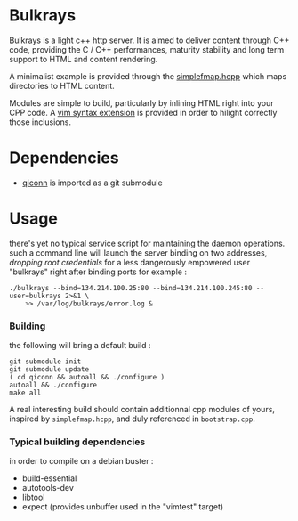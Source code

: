 # Bulkrays #

Bulkrays is a light c++ http server. It is aimed to deliver content through C++ code, providing
the C / C++ performances, maturity stability and long term support to HTML and content rendering.

A minimalist example is provided through the [simplefmap.hcpp](https://github.com/jd-code/bulkrays/blob/master/simplefmap.hcpp) which maps directories to HTML content.

Modules are simple to build, particularly by inlining HTML right into your CPP code.
A [vim syntax extension](https://github.com/jd-code/bulkrays/blob/master/hcpp.vim) is provided in order to hilight correctly those inclusions.

# Dependencies #
* [qiconn](https://github.com/jd-code/qiconn) is imported as a git submodule

# Usage #
there's yet no typical service script for maintaining the daemon operations.
such a command line will launch the server binding on two addresses, *dropping root
credentials* for a less dangerously empowered user "bulkrays" right after binding ports
for example :
```
./bulkrays --bind=134.214.100.25:80 --bind=134.214.100.245:80 --user=bulkrays 2>&1 \
    >> /var/log/bulkrays/error.log & 
```

### Building ###
the following will bring a default build :
```
git submodule init
git submodule update
( cd qiconn && autoall && ./configure )
autoall && ./configure
make all
```
A real interesting build should contain additionnal cpp modules of yours, inspired by
`simplefmap.hcpp`, and duly referenced in `bootstrap.cpp`.

### Typical building dependencies ###
in order to compile on a debian buster :
* build-essential
* autotools-dev
* libtool
* expect (provides unbuffer used in the "vimtest" target)

